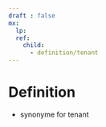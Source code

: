 ```yaml
---
draft : false
mx:
  lp:
  ref:
    child:
      - definition/tenant
---
```


# Definition
- synonyme for tenant